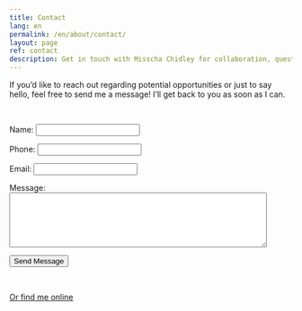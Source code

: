 ```yaml
---
title: Contact
lang: en
permalink: /en/about/contact/
layout: page
ref: contact
description: Get in touch with Misscha Chidley for collaboration, questions, or just to connect!
---
```


<p>If you’d like to reach out regarding potential opportunities or just to say hello, feel free to send me a message! I’ll get back to you as soon as I can.</p>

<!-- Spacer -->
<p>&nbsp;</p>

<div class="contact-box"><form action="https://formspree.io/f/mldjrrba" method="POST">
<p class="align-center"><label for="name">Name:</label> <input required="" type="text"></p>
<p class="align-center"><label for="phone">Phone:</label> <input id="phone" title="Please enter a valid phone number" name="phone" pattern="[0-9+\-\s()]{7,}" type="tel"></p>
<p class="align-center"><label for="email">Email:</label> <input id="email" name="email" required="" type="email"></p>
<p class="align-center"><label for="message">Message:</label> <textarea id="message" style="width: 458px; height: 98px;" name="message" required="" rows="4"></textarea></p>
<p class="align-center"><button type="submit">Send Message</button></p>
</form></div>

<!-- Spacer -->
<p>&nbsp;</p>

[Or find me online](/en/about/profiles/)
